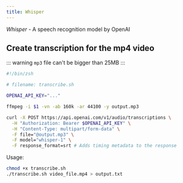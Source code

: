 ```yaml
---
title: Whisper
---
```


_Whisper_ - A speech recognition model by OpenAI

## Create transcription for the mp4 video

::: warning
`mp3` file can't be bigger than 25MB
:::

```zsh
#!/bin/zsh

# filename: transcribe.sh

OPENAI_API_KEY="..."

ffmpeg -i $1 -vn -ab 160k -ar 44100 -y output.mp3

curl -X POST https://api.openai.com/v1/audio/transcriptions \
  -H "Authorization: Bearer $OPENAI_API_KEY" \
  -H "Content-Type: multipart/form-data" \
  -F file="@output.mp3" \
  -F model="whisper-1" \
  -F response_format=srt # Adds timing metadata to the response
```

Usage:

```sh
chmod +x transcribe.sh
./transcribe.sh video_file.mp4 > output.txt
```
